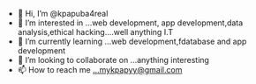 - 👋 Hi, I’m @kpapuba4real
- 👀 I’m interested in ...web development, app development,data analysis,ethical hacking....well anything I.T
- 🌱 I’m currently learning ...web development,fdatabase and app development
- 💞️ I’m looking to collaborate on ...anything interesting
- 📫 How to reach me ...mykpapyy@gmail.com

<!---
noblesapako/noblesapako is a ✨ special ✨ repository because its `README.md` (this file) appears on your GitHub profile.
You can click the Preview link to take a look at your changes.
--->
